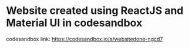 # Website created using ReactJS and Material UI in codesandbox
codesandbox link: https://codesandbox.io/s/websitedone-ngcd7
